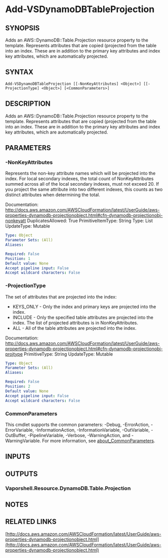# Add-VSDynamoDBTableProjection

## SYNOPSIS
Adds an AWS::DynamoDB::Table.Projection resource property to the template.
Represents attributes that are copied (projected from the table into an index.
These are in addition to the primary key attributes and index key attributes, which are automatically projected.

## SYNTAX

```
Add-VSDynamoDBTableProjection [[-NonKeyAttributes] <Object>] [[-ProjectionType] <Object>] [<CommonParameters>]
```

## DESCRIPTION
Adds an AWS::DynamoDB::Table.Projection resource property to the template.
Represents attributes that are copied (projected from the table into an index.
These are in addition to the primary key attributes and index key attributes, which are automatically projected.

## PARAMETERS

### -NonKeyAttributes
Represents the non-key attribute names which will be projected into the index.
For local secondary indexes, the total count of NonKeyAttributes summed across all of the local secondary indexes, must not exceed 20.
If you project the same attribute into two different indexes, this counts as two distinct attributes when determining the total.

Documentation: http://docs.aws.amazon.com/AWSCloudFormation/latest/UserGuide/aws-properties-dynamodb-projectionobject.html#cfn-dynamodb-projectionobj-nonkeyatt
DuplicatesAllowed: True
PrimitiveItemType: String
Type: List
UpdateType: Mutable

```yaml
Type: Object
Parameter Sets: (All)
Aliases:

Required: False
Position: 1
Default value: None
Accept pipeline input: False
Accept wildcard characters: False
```

### -ProjectionType
The set of attributes that are projected into the index:
+  KEYS_ONLY - Only the index and primary keys are projected into the index.
+  INCLUDE - Only the specified table attributes are projected into the index.
The list of projected attributes is in NonKeyAttributes.
+  ALL - All of the table attributes are projected into the index.

Documentation: http://docs.aws.amazon.com/AWSCloudFormation/latest/UserGuide/aws-properties-dynamodb-projectionobject.html#cfn-dynamodb-projectionobj-projtype
PrimitiveType: String
UpdateType: Mutable

```yaml
Type: Object
Parameter Sets: (All)
Aliases:

Required: False
Position: 2
Default value: None
Accept pipeline input: False
Accept wildcard characters: False
```

### CommonParameters
This cmdlet supports the common parameters: -Debug, -ErrorAction, -ErrorVariable, -InformationAction, -InformationVariable, -OutVariable, -OutBuffer, -PipelineVariable, -Verbose, -WarningAction, and -WarningVariable. For more information, see [about_CommonParameters](http://go.microsoft.com/fwlink/?LinkID=113216).

## INPUTS

## OUTPUTS

### Vaporshell.Resource.DynamoDB.Table.Projection
## NOTES

## RELATED LINKS

[http://docs.aws.amazon.com/AWSCloudFormation/latest/UserGuide/aws-properties-dynamodb-projectionobject.html](http://docs.aws.amazon.com/AWSCloudFormation/latest/UserGuide/aws-properties-dynamodb-projectionobject.html)


